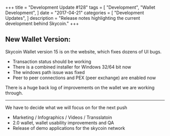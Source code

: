 +++
title = "Development Update #128"
tags = [
    "Development",
    "Wallet Development",
]
date = "2017-04-21"
categories = [
    "Development Updates",
]
description = "Release notes highlighting the current development behind Skycoin."
+++

## New Wallet Version:

Skycoin Wallet version 15 is on the website, which fixes dozens of UI bugs.
- Transaction status should be working
- There is a combined installer for Windows 32/64 bit now
- The windows path issue was fixed
- Peer to peer connections and PEX (peer exchange) are enabled now

There is a huge back log of improvements on the wallet we are working through.

---

We have to decide what we will focus on for the next push
- Marketing / Infographics / Videos / Transslatoin
- 2.0 wallet, wallet usability improvements and QA
- Release of demo applications for the skycoin network
